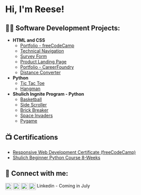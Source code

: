 <h1>Hi, I'm Reese!</h1>

<h2>👨‍💻 Software Development Projects:</h2>

- <b>HTML and CSS</b>
  - [Portfolio - freeCodeCamp](https://github.com/ReeseOchitwa/portfolio)
  - [Technical Navigation](https://github.com/ReeseOchitwa/TechNav)
  - [Survey Form](https://github.com/ReeseOchitwa/Survey)
  - [Product Landing Page](https://github.com/ReeseOchitwa/Product)
  - [Portfolio - CareerFoundry](https://github.com/ReeseOchitwa/portfolioCareer)
  - [Distance Converter](https://github.com/ReeseOchitwa/Converter)
- <b>Python</b>
  - [Tic Tac Toe](https://github.com/ReeseOchitwa/project)
  - [Hangman](https://github.com/ReeseOchitwa/Hangman)
- <b>Shulich Ingnite Program - Python</b>
  - [Basketball](https://trinket.io/python/4e46265c27)
  - [Side Scroller](https://trinket.io/python/8fd8a3b9b4)
  - [Brick Breaker](https://trinket.io/python/c75e70b8d7)
  - [Space Invaders](https://trinket.io/python/97c739397c)
  - [Pygame]([g](https://github.com/ReeseOchitwa/Pygame))

<h2>📺 Certifications</h2>

- [Responsive Web Development Certificate (freeCodeCamp)](https://user-images.githubusercontent.com/123213606/213949205-99ccbe56-72b8-40d1-86bf-f587b1f27f07.png)
- [Shulich Beginner Python Course 8-Weeks](https://user-images.githubusercontent.com/123213606/213949135-a8e52811-abc7-4636-a934-69e44e617af1.png)


<h2> 🤳 Connect with me:</h2>

[<img align="left" alt="ReeseOchitwa | YouTube" width="22px" src="https://cdn.jsdelivr.net/npm/simple-icons@v3/icons/youtube.svg" />][youtube]
[<img align="left" alt="ReeseOchitwa | Twitter" width="22px" src="https://cdn.jsdelivr.net/npm/simple-icons@v3/icons/twitter.svg" />][twitter]
[<img align="left" alt="ReeseOchitwa | Instagram" width="22px" src="https://cdn.jsdelivr.net/npm/simple-icons@v3/icons/instagram.svg" />][instagram]
[<img align="left" alt="ReeseOchitwa | LinkedIn" width="22px" src="https://cdn.jsdelivr.net/npm/simple-icons@v3/icons/linkedin.svg" />][linkedin]

[twitter]: https://twitter.com/HologramPhoenix
[youtube]: https://www.youtube.com/@reeseochitwa8319
[instagram]: https://www.instagram.com/reese._.o/
[linkedin]: https://linkedin.com/in/ 
<p> Linkedin - Coming in July </p>

<!--
**joshmadakor1/joshmadakor1** is a ✨ _special_ ✨ repository because its `README.md` (this file) appears on your GitHub profile.

Here are some ideas to get you started:

- 🔭 I’m currently working on ...
- 🌱 I’m currently learning ...
- 👯 I’m looking to collaborate on ...
- 🤔 I’m looking for help with ...
- 💬 Ask me about ...
- 📫 How to reach me: ...
- 😄 Pronouns: ...
- ⚡ Fun fact: ...
-->
